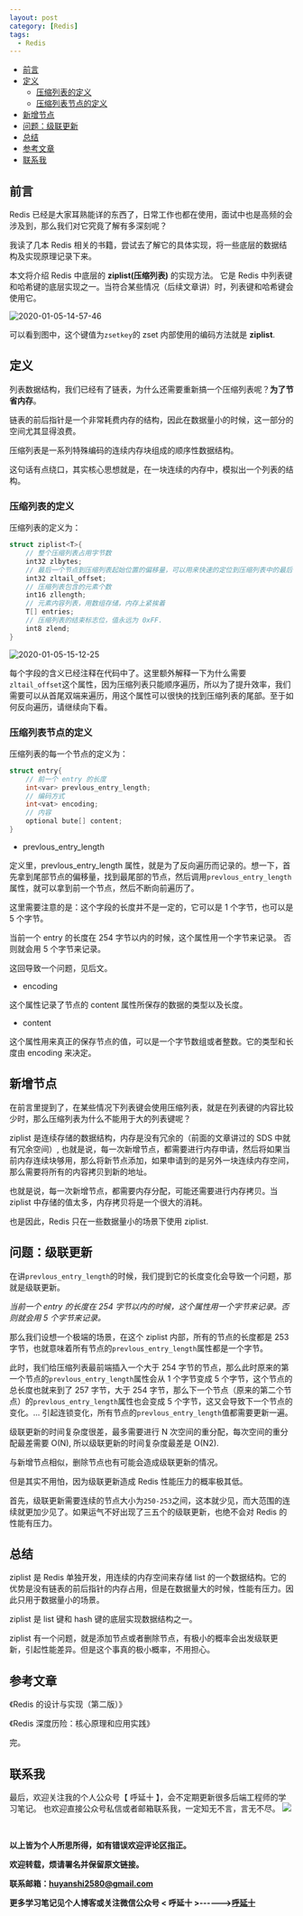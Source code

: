 ```yaml
---
layout: post
category: [Redis]
tags:
  - Redis
---
```


- [前言](#前言)
- [定义](#定义)
    - [压缩列表的定义](#压缩列表的定义)
    - [压缩列表节点的定义](#压缩列表节点的定义)
- [新增节点](#新增节点)
- [问题：级联更新](#问题级联更新)
- [总结](#总结)
- [参考文章](#参考文章)
- [联系我](#联系我)


## 前言
Redis 已经是大家耳熟能详的东西了，日常工作也都在使用，面试中也是高频的会涉及到，那么我们对它究竟了解有多深刻呢？

我读了几本 Redis 相关的书籍，尝试去了解它的具体实现，将一些底层的数据结构及实现原理记录下来。

本文将介绍 Redis 中底层的 **ziplist(压缩列表)** 的实现方法。 它是 Redis 中列表键和哈希键的底层实现之一。当符合某些情况（后续文章讲）时，列表键和哈希键会使用它。

![2020-01-05-14-57-46](http://img.couplecoders.tech/2020-01-05-14-57-46.png)

可以看到图中，这个键值为`zsetkey`的 zset 内部使用的编码方法就是 **ziplist**.

## 定义

列表数据结构，我们已经有了链表，为什么还需要重新搞一个压缩列表呢？**为了节省内存**。

链表的前后指针是一个非常耗费内存的结构，因此在数据量小的时候，这一部分的空间尤其显得浪费。

压缩列表是一系列特殊编码的连续内存块组成的顺序性数据结构。

这句话有点绕口，其实核心思想就是，在一块连续的内存中，模拟出一个列表的结构。

### 压缩列表的定义

压缩列表的定义为：

```c
struct ziplist<T>{
    // 整个压缩列表占用字节数
    int32 zlbytes;
    // 最后一个节点到压缩列表起始位置的偏移量，可以用来快速的定位到压缩列表中的最后一个元素
    int32 zltail_offset;
    // 压缩列表包含的元素个数
    int16 zllength;
    // 元素内容列表，用数组存储，内存上紧挨着
    T[] entries;
    // 压缩列表的结束标志位，值永远为 0xFF.
    int8 zlend;
}
```

![2020-01-05-15-12-25](http://img.couplecoders.tech/2020-01-05-15-12-25.png)

每个字段的含义已经注释在代码中了。这里额外解释一下为什么需要 `zltail_offset`这个属性，因为压缩列表只能顺序遍历，所以为了提升效率，我们需要可以从首尾双端来遍历，用这个属性可以很快的找到压缩列表的尾部。至于如何反向遍历，请继续向下看。

### 压缩列表节点的定义

压缩列表的每一个节点的定义为：

```c
struct entry{
    // 前一个 entry 的长度
    int<var> prevlous_entry_length;
    // 编码方式
    int<vat> encoding;
    // 内容
    optional bute[] content;
}
```

* prevlous_entry_length

定义里，prevlous_entry_length 属性，就是为了反向遍历而记录的。想一下，首先拿到尾部节点的偏移量，找到最尾部的节点，然后调用`prevlous_entry_length`属性，就可以拿到前一个节点，然后不断向前遍历了。

这里需要注意的是：这个字段的长度并不是一定的，它可以是 1 个字节，也可以是 5 个字节。

当前一个 entry 的长度在 254 字节以内的时候，这个属性用一个字节来记录。
否则就会用 5 个字节来记录。

这回导致一个问题，见后文。

* encoding

这个属性记录了节点的 content 属性所保存的数据的类型以及长度。

* content

这个属性用来真正的保存节点的值，可以是一个字节数组或者整数。它的类型和长度由 encoding 来决定。

## 新增节点

在前言里提到了，在某些情况下列表键会使用压缩列表，就是在列表键的内容比较少时，那么压缩列表为什么不能用于大的列表键呢？

ziplist 是连续存储的数据结构，内存是没有冗余的（前面的文章讲过的 SDS 中就有冗余空间）, 也就是说，每一次新增节点，都需要进行内存申请，然后将如果当前内存连续块够用，那么将新节点添加，如果申请到的是另外一块连续内存空间，那么需要将所有的内容拷贝到新的地址。

也就是说，每一次新增节点，都需要内存分配，可能还需要进行内存拷贝。当 ziplist 中存储的值太多，内存拷贝将是一个很大的消耗。

也是因此，Redis 只在一些数据量小的场景下使用 ziplist.

## 问题：级联更新

在讲`prevlous_entry_length`的时候，我们提到它的长度变化会导致一个问题，那就是级联更新。

*当前一个 entry 的长度在 254 字节以内的时候，这个属性用一个字节来记录。否则就会用 5 个字节来记录。*

那么我们设想一个极端的场景，在这个 ziplist 内部，所有的节点的长度都是 253 字节，也就意味着所有节点的`prevlous_entry_length`属性都是一个字节。

此时，我们给压缩列表最前端插入一个大于 254 字节的节点，那么此时原来的第一个节点的`prevlous_entry_length`属性会从 1 个字节变成 5 个字节，这个节点的总长度也就来到了 257 字节，大于 254 字节，那么下一个节点（原来的第二个节点）的`prevlous_entry_length`属性也会变成 5 个字节，这又会导致下一个节点的变化。... 引起连锁变化，所有节点的`prevlous_entry_length`值都需要更新一遍。

级联更新的时间复杂度很差，最多需要进行 N 次空间的重分配，每次空间的重分配最差需要 O(N), 所以级联更新的时间复杂度最差是 O(N2).

与新增节点相似，删除节点也有可能会造成级联更新的情况。

但是其实不用怕，因为级联更新造成 Redis 性能压力的概率极其低。

首先，级联更新需要连续的节点大小为`250-253`之间，这本就少见，而大范围的连续就更加少见了。如果运气不好出现了三五个的级联更新，也绝不会对 Redis 的性能有压力。

## 总结

ziplist 是 Redis 单独开发，用连续的内存空间来存储 list 的一个数据结构。它的优势是没有链表的前后指针的内存占用，但是在数据量大的时候，性能有压力。因此只用于数据量小的场景。

ziplist 是 list 键和 hash 键的底层实现数据结构之一。

ziplist 有一个问题，就是添加节点或者删除节点，有极小的概率会出发级联更新，引起性能差异。但是这个事真的极小概率，不用担心。

## 参考文章

《Redis 的设计与实现（第二版）》

《Redis 深度历险：核心原理和应用实践》
<br>

完。
<br>

## 联系我
最后，欢迎关注我的个人公众号【 呼延十 】，会不定期更新很多后端工程师的学习笔记。
也欢迎直接公众号私信或者邮箱联系我，一定知无不言，言无不尽。
![](http://img.couplecoders.tech/%E6%89%AB%E7%A0%81_%E6%90%9C%E7%B4%A2%E8%81%94%E5%90%88%E4%BC%A0%E6%92%AD%E6%A0%B7%E5%BC%8F-%E6%A0%87%E5%87%86%E8%89%B2%E7%89%88.png)

<br>

**以上皆为个人所思所得，如有错误欢迎评论区指正。**

**欢迎转载，烦请署名并保留原文链接。**

**联系邮箱：huyanshi2580@gmail.com**

**更多学习笔记见个人博客或关注微信公众号 &lt; 呼延十 &gt;------><a href="{{ site.baseurl }}/">呼延十</a>**